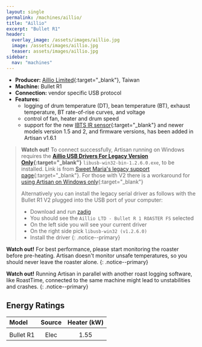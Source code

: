 ```yaml
---
layout: single
permalink: /machines/aillio/
title: "Aillio"
excerpt: "Bullet R1"
header:
  overlay_image: /assets/images/aillio.jpg
  image: /assets/images/aillio.jpg
  teaser: assets/images/aillio.jpg
sidebar:
  nav: "machines"
---
```


* __Producer:__ [Aillio Limited](https://aillio.com){:target="_blank"}, Taiwan
* __Machine:__ Bullet R1
* __Connection:__ vendor specific USB protocol
* __Features:__ 
  - logging of drum temperature (DT), bean temperature (BT), exhaust temperature, BT rate-of-rise curves, and voltage
  - control of fan, heater and drum speed
  - support for the new [IBTS IR sensor](https://medium.com/@aillio/the-start-of-something-39aa01d08fa9){:target="_blank"} and newer models version 1.5 and 2, and firmware versions, has been added in Artisan v1.6.1

> **Watch out!** 
> To connect successfully, Artisan running on Windows requires the **[Aillio USB Drivers For Legacy Version Only](https://s3.amazonaws.com/aillio/bulletr1interface/installation/LibUSB/libusb-win32-bin-1.2.6.0.exe){:target="_blank"}** `libusb-win32-bin-1.2.6.0.exe`, to be installed.  Link is from [Sweet Maria's legacy support page](https://legacy.sweetmarias.com/library/aillio-bullet-r1-support/){:target="_blank"}. For those with V2 there is a workaround for [using Artisan on Windows only](https://www.home-barista.com/home-roasting/artisan-2-0-and-aillio-bullet-r1-v2-t64271.html#p708297){:target="_blank"}
>
> Alternatively you can install the legacy serial driver as follows with the Bullet R1 V2 plugged into the USB port of your computer:
> 
> * Download and run [zadig](https://zadig.akeo.ie/)
> * You should see the `Aillio LTD - Bullet R 1 ROASTER FS` selected
> * On the left side you will see your current driver
> * On the right side pick `libusb-win32 (v1.2.6.0)`
> * Install the driver
{: .notice--primary}

**Watch out!** For best performance, please start monitoring the
roaster before pre-heating.  Artisan doesn't monitor unsafe
temperatures, so you should never leave the roaster alone.
{: .notice--primary}

**Watch out!** Running Artisan in parallel with another roast logging software, like RoastTime, connected to the same machine might lead to unstabilities and crashes.
{: .notice--primary}

<a name="EnergyRatings"></a>
## Energy Ratings

|Model|Source|Heater (kW)|
|:-----|:-----:|:-----:|
|||
| Bullet R1 | Elec | 1.55 |